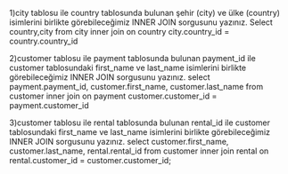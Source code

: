 
1)city tablosu ile country tablosunda bulunan şehir (city) ve ülke (country) isimlerini birlikte görebileceğimiz INNER JOIN sorgusunu yazınız.
  Select country,city from city
  inner join on country city.country_id = country.country_id

2)customer tablosu ile payment tablosunda bulunan payment_id ile customer tablosundaki first_name ve last_name isimlerini birlikte görebileceğimiz INNER JOIN sorgusunu yazınız.
  select payment.payment_id, customer.first_name, customer.last_name from customer
  inner join on payment customer.customer_id = payment.customer_id

3)customer tablosu ile rental tablosunda bulunan rental_id ile customer tablosundaki first_name ve last_name isimlerini birlikte görebileceğimiz INNER JOIN sorgusunu yazınız.
  select customer.first_name, customer.last_name, rental.rental_id from customer
  inner join rental on rental.customer_id = customer.customer_id;
